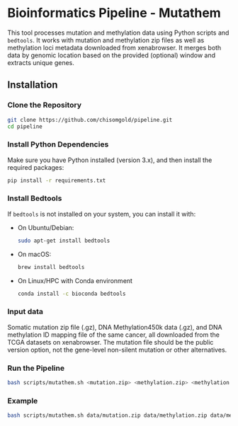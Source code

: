 # Bioinformatics Pipeline - Mutathem

This tool processes mutation and methylation data using Python scripts and `bedtools`. It works with mutation and methylation zip files as well as methylation loci metadata downloaded from xenabrowser. It merges both data by genomic location based on the provided (optional) window and extracts unique genes.

## Installation

### Clone the Repository
```bash
git clone https://github.com/chisomgold/pipeline.git
cd pipeline
```

### Install Python Dependencies
Make sure you have Python installed (version 3.x), and then install the required packages:
```bash
pip install -r requirements.txt
```

### Install Bedtools
If `bedtools` is not installed on your system, you can install it with:
- On Ubuntu/Debian:
  ```bash
  sudo apt-get install bedtools
  ```

- On macOS:
  ```bash
  brew install bedtools
  ```
- On Linux/HPC with Conda environment
  ```bash
  conda install -c bioconda bedtools
  ```

### Input data
Somatic mutation zip file (.gz), DNA Methylation450k data (.gz), and DNA methylation ID mapping file of the same cancer, all downloaded from the TCGA datasets on xenabrowser.  The mutation file should be the public version option, not the gene-level non-silent mutation or other alternatives.

### Run the Pipeline
```bash
bash scripts/mutathem.sh <mutation.zip> <methylation.zip> <methylation.txt> [optional: window size]
```

### Example
```bash
bash scripts/mutathem.sh data/mutation.zip data/methylation.zip data/methylation.txt 500
```
